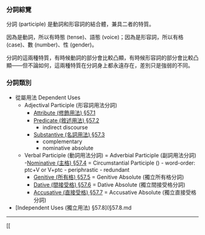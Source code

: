 ### 分詞綜覽
分詞 (participle) 是動詞和形容詞的結合體，兼具二者的特質。

因為是動詞，所以有時態 (tense)、語態 (voice)；因為是形容詞，所以有格 (case)、數 (number)、性 (gender)。


分詞的這兩種特質，有時候動詞的部分會比較凸顯，有時候形容詞的部分會比較凸顯——但不論如何，這兩種特質在分詞身上都永遠存在，差別只是強弱的不同。

### 分詞類別
- 從屬用法 Dependent Uses
	- Adjectival Participle (形容詞用法分詞)
		- [Attribute (修飾用法) §57.1](§57.1.md)
		- [Predicate (敘述用法) §57.2](§57.2.md)
			- indirect discourse
		- [Substantive (名詞用法) §57.3](§57.3.md)
			- complementary
			- nominative absolute
	- Verbal Participle (動詞用法分詞) = Adverbial Participle (副詞用法分詞)
		-[Nominative (主格) §57.4](§57.4.md) = Circumstantial Participle ()
			- word-order: ptc+V or V+ptc
			- periphrastic
			- redundant
		- [Genitive (所有格) §57.5](§57.5.md) = Genitive Absolute (獨立所有格分詞)
		- [Dative (間接受格) §57.6](§57.6.md) = Dative Absolute (獨立間接受格分詞)
		- [Accusative (直接受格) §57.7](§57.7.md) = Accusative Absolute (獨立直接受格分詞)
- [Independent Uses (獨立用法) §57.8](§57.8.md

---
[[